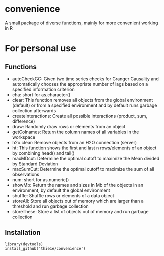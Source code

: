 # convenience
A small package of diverse functions, mainly for more convenient working in R

# For personal use

## Functions
- autoCheckGC: Given two time series checks for Granger Causality and automatically
chooses the appropriate number of lags based on a specified information criterion
- cha: short for as.character()
- clear: This function removes all objects from the global environment (default)
or from a specified environment and by default runs garbage collection afterwards
- createInteractions: Create all possible interactions (product, sum, difference)
- draw: Randomly draw rows or elements from an object
- getColnames: Return the column names of all variables in the workspace
- h2o.clear: Remove objects from an H2O connection (server)
- ht: This function shows the first and last n rows/elements of an object by
combining head() and tail()
- maxMDcut: Determine the optimal cutoff to maximize the Mean divided by Standard Deviation
- maxSumCut: Determine the optimal cutoff to maximize the sum of all observations
- num: short for as.numeric()
- showMb: Return the names and sizes in Mb of the objects in an environment, by default
the global environment
- shuffle: Shuffle rows or elements of a data object
- storeAll: Store all objects out of memory which are larger than a threshold and
run garbage collection
- storeThese: Store a list of objects out of memory and run garbage collection

## Installation
    library(devtools)
    install_github('thie1e/convenience')
